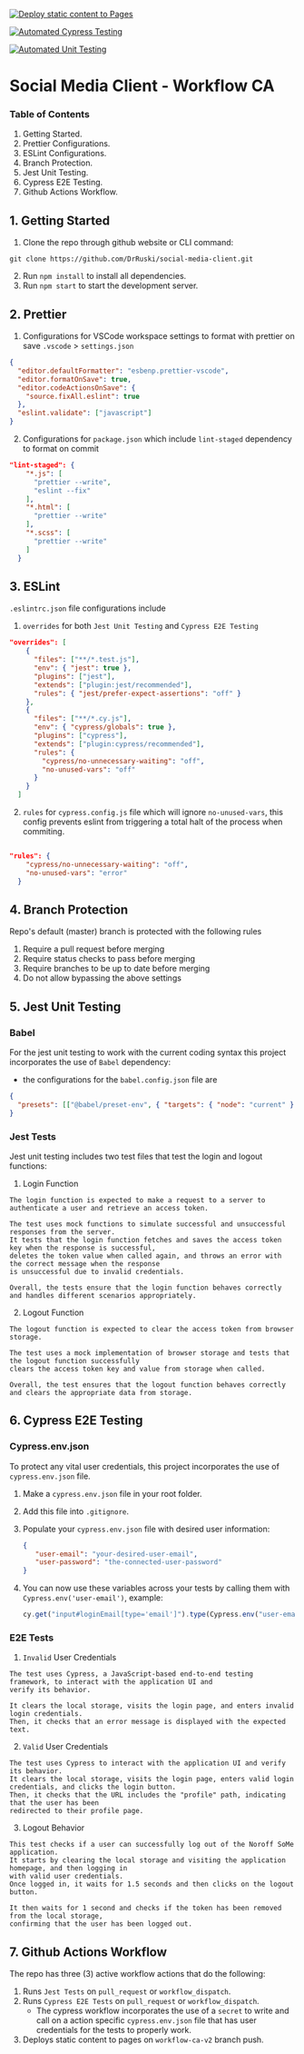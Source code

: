 [![Deploy static content to Pages](https://github.com/DrRuski/social-media-client/actions/workflows/pages.yml/badge.svg)](https://github.com/DrRuski/social-media-client/actions/workflows/pages.yml)

[![Automated Cypress Testing](https://github.com/DrRuski/social-media-client/actions/workflows/automated-e2e-testing.yml/badge.svg)](https://github.com/DrRuski/social-media-client/actions/workflows/automated-e2e-testing.yml)

[![Automated Unit Testing](https://github.com/DrRuski/social-media-client/actions/workflows/automated-unit-testing.yml/badge.svg)](https://github.com/DrRuski/social-media-client/actions/workflows/automated-unit-testing.yml)

# Social Media Client - Workflow CA

### Table of Contents

1. Getting Started.
2. Prettier Configurations.
3. ESLint Configurations.
4. Branch Protection.
5. Jest Unit Testing.
6. Cypress E2E Testing.
7. Github Actions Workflow.

## 1. Getting Started

1. Clone the repo through github website or CLI command:
```
git clone https://github.com/DrRuski/social-media-client.git
```
2. Run ```npm install``` to install all dependencies.
3. Run ```npm start``` to start the development server.

## 2. Prettier

1. Configurations for VSCode workspace settings to format with prettier on save ```.vscode``` > ```settings.json```

```json
{
  "editor.defaultFormatter": "esbenp.prettier-vscode",
  "editor.formatOnSave": true,
  "editor.codeActionsOnSave": {
    "source.fixAll.eslint": true
  },
  "eslint.validate": ["javascript"]
}
```
2. Configurations for ```package.json``` which include ```lint-staged``` dependency to format on commit

```json
"lint-staged": {
    "*.js": [
      "prettier --write",
      "eslint --fix"
    ],
    "*.html": [
      "prettier --write"
    ],
    "*.scss": [
      "prettier --write"
    ]
  }
  ```

## 3. ESLint

```.eslintrc.json``` file configurations include

1. ```overrides``` for both ```Jest Unit Testing``` and ```Cypress E2E Testing```

```json
"overrides": [
    {
      "files": ["**/*.test.js"],
      "env": { "jest": true },
      "plugins": ["jest"],
      "extends": ["plugin:jest/recommended"],
      "rules": { "jest/prefer-expect-assertions": "off" }
    },
    {
      "files": ["**/*.cy.js"],
      "env": { "cypress/globals": true },
      "plugins": ["cypress"],
      "extends": ["plugin:cypress/recommended"],
      "rules": {
        "cypress/no-unnecessary-waiting": "off",
        "no-unused-vars": "off"
      }
    }
  ]
  ```
  
2. ```rules``` for ```cypress.config.js``` file which will ignore ```no-unused-vars```, this config prevents eslint from triggering a total halt of the process when commiting.
```json

"rules": {
    "cypress/no-unnecessary-waiting": "off",
    "no-unused-vars": "error"
  }
  ```

## 4. Branch Protection

Repo's default (master) branch is protected with the following rules

1. Require a pull request before merging
2. Require status checks to pass before merging
3. Require branches to be up to date before merging
4. Do not allow bypassing the above settings 

## 5. Jest Unit Testing

### Babel
For the jest unit testing to work with the current coding syntax this project incorporates the use of ```Babel``` dependency:
 - the configurations for the ```babel.config.json``` file are
```json
{
  "presets": [["@babel/preset-env", { "targets": { "node": "current" } }]]
}
```

### Jest Tests

Jest unit testing includes two test files that test the login and logout functions:

1. Login Function
```
The login function is expected to make a request to a server to authenticate a user and retrieve an access token.

The test uses mock functions to simulate successful and unsuccessful responses from the server.
It tests that the login function fetches and saves the access token key when the response is successful,
deletes the token value when called again, and throws an error with the correct message when the response
is unsuccessful due to invalid credentials.

Overall, the tests ensure that the login function behaves correctly and handles different scenarios appropriately.
```

2. Logout Function
```
The logout function is expected to clear the access token from browser storage.

The test uses a mock implementation of browser storage and tests that the logout function successfully
clears the access token key and value from storage when called.

Overall, the test ensures that the logout function behaves correctly and clears the appropriate data from storage.
```

## 6. Cypress E2E Testing

### Cypress.env.json

To protect any vital user credentials, this project incorporates the use of ```cypress.env.json``` file.

1. Make a `cypress.env.json` file in your root folder.
2. Add this file into `.gitignore`.
3. Populate your `cypress.env.json` file with desired user information:
   
   ```json
   {
      "user-email": "your-desired-user-email",
      "user-password": "the-connected-user-password"
   }
   
4. You can now use these variables across your tests by calling them with `Cypress.env('user-email')`, example:
   
   ```js
   cy.get("input#loginEmail[type='email']").type(Cypress.env("user-email"));.
   ```
### E2E Tests

1. ```Invalid``` User Credentials
```
The test uses Cypress, a JavaScript-based end-to-end testing framework, to interact with the application UI and
verify its behavior.

It clears the local storage, visits the login page, and enters invalid login credentials.
Then, it checks that an error message is displayed with the expected text.

```

2. ```Valid``` User Credentials
```
The test uses Cypress to interact with the application UI and verify its behavior.
It clears the local storage, visits the login page, enters valid login credentials, and clicks the login button.
Then, it checks that the URL includes the "profile" path, indicating that the user has been
redirected to their profile page.

```

3. Logout Behavior
```
This test checks if a user can successfully log out of the Noroff SoMe application.
It starts by clearing the local storage and visiting the application homepage, and then logging in
with valid user credentials.
Once logged in, it waits for 1.5 seconds and then clicks on the logout button.

It then waits for 1 second and checks if the token has been removed from the local storage,
confirming that the user has been logged out.
```

## 7. Github Actions Workflow

The repo has three (3) active workflow actions that do the following:

1. Runs ```Jest Tests``` on ```pull_request``` or ```workflow_dispatch```.
2. Runs ```Cypress E2E Tests``` on ```pull_request``` or ```workflow_dispatch```.
   - The cypress workflow incorporates the use of a ```secret``` to write and call on a action specific ```cypress.env.json``` file that has user credentials for the tests to properly work.
3. Deploys static content to pages on ```workflow-ca-v2``` branch push.
